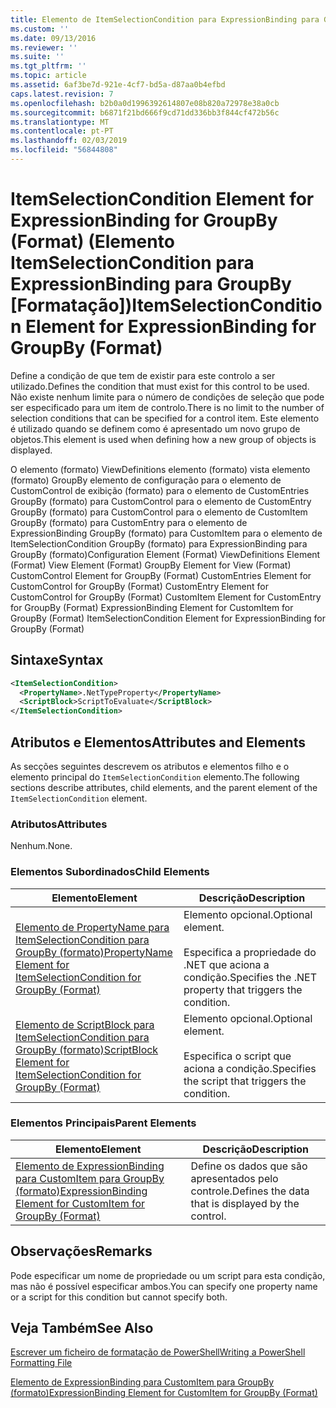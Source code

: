 ```yaml
---
title: Elemento de ItemSelectionCondition para ExpressionBinding para GroupBy (formato) | Documentos da Microsoft
ms.custom: ''
ms.date: 09/13/2016
ms.reviewer: ''
ms.suite: ''
ms.tgt_pltfrm: ''
ms.topic: article
ms.assetid: 6af3be7d-921e-4cf7-bd5a-d87aa0b4efbd
caps.latest.revision: 7
ms.openlocfilehash: b2b0a0d1996392614807e08b820a72978e38a0cb
ms.sourcegitcommit: b6871f21bd666f9cd71dd336bb3f844cf472b56c
ms.translationtype: MT
ms.contentlocale: pt-PT
ms.lasthandoff: 02/03/2019
ms.locfileid: "56844808"
---
```

# <a name="itemselectioncondition-element-for-expressionbinding-for-groupby-format"></a><span data-ttu-id="a20eb-102">ItemSelectionCondition Element for ExpressionBinding for GroupBy (Format) (Elemento ItemSelectionCondition para ExpressionBinding para GroupBy [Formatação])</span><span class="sxs-lookup"><span data-stu-id="a20eb-102">ItemSelectionCondition Element for ExpressionBinding for GroupBy (Format)</span></span>

<span data-ttu-id="a20eb-103">Define a condição de que tem de existir para este controlo a ser utilizado.</span><span class="sxs-lookup"><span data-stu-id="a20eb-103">Defines the condition that must exist for this control to be used.</span></span> <span data-ttu-id="a20eb-104">Não existe nenhum limite para o número de condições de seleção que pode ser especificado para um item de controlo.</span><span class="sxs-lookup"><span data-stu-id="a20eb-104">There is no limit to the number of selection conditions that can be specified for a control item.</span></span> <span data-ttu-id="a20eb-105">Este elemento é utilizado quando se definem como é apresentado um novo grupo de objetos.</span><span class="sxs-lookup"><span data-stu-id="a20eb-105">This element is used when defining how a new group of objects is displayed.</span></span>

<span data-ttu-id="a20eb-106">O elemento (formato) ViewDefinitions elemento (formato) vista elemento (formato) GroupBy elemento de configuração para o elemento de CustomControl de exibição (formato) para o elemento de CustomEntries GroupBy (formato) para CustomControl para o elemento de CustomEntry GroupBy (formato) para CustomControl para o elemento de CustomItem GroupBy (formato) para CustomEntry para o elemento de ExpressionBinding GroupBy (formato) para CustomItem para o elemento de ItemSelectionCondition GroupBy (formato) para ExpressionBinding para GroupBy (formato)</span><span class="sxs-lookup"><span data-stu-id="a20eb-106">Configuration Element (Format) ViewDefinitions Element (Format) View Element (Format) GroupBy Element for View (Format) CustomControl Element for GroupBy (Format) CustomEntries Element for CustomControl for GroupBy (Format) CustomEntry Element for CustomControl for GroupBy (Format) CustomItem Element for CustomEntry for GroupBy (Format) ExpressionBinding Element for CustomItem for GroupBy (Format) ItemSelectionCondition Element for ExpressionBinding for GroupBy (Format)</span></span>

## <a name="syntax"></a><span data-ttu-id="a20eb-107">Sintaxe</span><span class="sxs-lookup"><span data-stu-id="a20eb-107">Syntax</span></span>

```xml
<ItemSelectionCondition>
  <PropertyName>.NetTypeProperty</PropertyName>
  <ScriptBlock>ScriptToEvaluate</ScriptBlock>
</ItemSelectionCondition>
```

## <a name="attributes-and-elements"></a><span data-ttu-id="a20eb-108">Atributos e Elementos</span><span class="sxs-lookup"><span data-stu-id="a20eb-108">Attributes and Elements</span></span>

<span data-ttu-id="a20eb-109">As secções seguintes descrevem os atributos e elementos filho e o elemento principal do `ItemSelectionCondition` elemento.</span><span class="sxs-lookup"><span data-stu-id="a20eb-109">The following sections describe attributes, child elements, and the parent element of the `ItemSelectionCondition` element.</span></span>

### <a name="attributes"></a><span data-ttu-id="a20eb-110">Atributos</span><span class="sxs-lookup"><span data-stu-id="a20eb-110">Attributes</span></span>

<span data-ttu-id="a20eb-111">Nenhum.</span><span class="sxs-lookup"><span data-stu-id="a20eb-111">None.</span></span>

### <a name="child-elements"></a><span data-ttu-id="a20eb-112">Elementos Subordinados</span><span class="sxs-lookup"><span data-stu-id="a20eb-112">Child Elements</span></span>

|<span data-ttu-id="a20eb-113">Elemento</span><span class="sxs-lookup"><span data-stu-id="a20eb-113">Element</span></span>|<span data-ttu-id="a20eb-114">Descrição</span><span class="sxs-lookup"><span data-stu-id="a20eb-114">Description</span></span>|
|-------------|-----------------|
|[<span data-ttu-id="a20eb-115">Elemento de PropertyName para ItemSelectionCondition para GroupBy (formato)</span><span class="sxs-lookup"><span data-stu-id="a20eb-115">PropertyName Element for ItemSelectionCondition for GroupBy (Format)</span></span>](./propertyname-element-for-itemselectioncondition-for-groupby-format.md)|<span data-ttu-id="a20eb-116">Elemento opcional.</span><span class="sxs-lookup"><span data-stu-id="a20eb-116">Optional element.</span></span><br /><br /> <span data-ttu-id="a20eb-117">Especifica a propriedade do .NET que aciona a condição.</span><span class="sxs-lookup"><span data-stu-id="a20eb-117">Specifies the .NET property that triggers the condition.</span></span>|
|[<span data-ttu-id="a20eb-118">Elemento de ScriptBlock para ItemSelectionCondition para GroupBy (formato)</span><span class="sxs-lookup"><span data-stu-id="a20eb-118">ScriptBlock Element for ItemSelectionCondition for GroupBy (Format)</span></span>](./scriptblock-element-for-itemselectioncondition-for-groupby-format.md)|<span data-ttu-id="a20eb-119">Elemento opcional.</span><span class="sxs-lookup"><span data-stu-id="a20eb-119">Optional element.</span></span><br /><br /> <span data-ttu-id="a20eb-120">Especifica o script que aciona a condição.</span><span class="sxs-lookup"><span data-stu-id="a20eb-120">Specifies the script that triggers the condition.</span></span>|

### <a name="parent-elements"></a><span data-ttu-id="a20eb-121">Elementos Principais</span><span class="sxs-lookup"><span data-stu-id="a20eb-121">Parent Elements</span></span>

|<span data-ttu-id="a20eb-122">Elemento</span><span class="sxs-lookup"><span data-stu-id="a20eb-122">Element</span></span>|<span data-ttu-id="a20eb-123">Descrição</span><span class="sxs-lookup"><span data-stu-id="a20eb-123">Description</span></span>|
|-------------|-----------------|
|[<span data-ttu-id="a20eb-124">Elemento de ExpressionBinding para CustomItem para GroupBy (formato)</span><span class="sxs-lookup"><span data-stu-id="a20eb-124">ExpressionBinding Element for CustomItem for GroupBy (Format)</span></span>](./expressionbinding-element-for-customitem-for-groupby-format.md)|<span data-ttu-id="a20eb-125">Define os dados que são apresentados pelo controle.</span><span class="sxs-lookup"><span data-stu-id="a20eb-125">Defines the data that is displayed by the control.</span></span>|

## <a name="remarks"></a><span data-ttu-id="a20eb-126">Observações</span><span class="sxs-lookup"><span data-stu-id="a20eb-126">Remarks</span></span>

<span data-ttu-id="a20eb-127">Pode especificar um nome de propriedade ou um script para esta condição, mas não é possível especificar ambos.</span><span class="sxs-lookup"><span data-stu-id="a20eb-127">You can specify one property name or a script for this condition but cannot specify both.</span></span>

## <a name="see-also"></a><span data-ttu-id="a20eb-128">Veja Também</span><span class="sxs-lookup"><span data-stu-id="a20eb-128">See Also</span></span>

[<span data-ttu-id="a20eb-129">Escrever um ficheiro de formatação de PowerShell</span><span class="sxs-lookup"><span data-stu-id="a20eb-129">Writing a PowerShell Formatting File</span></span>](./writing-a-powershell-formatting-file.md)

[<span data-ttu-id="a20eb-130">Elemento de ExpressionBinding para CustomItem para GroupBy (formato)</span><span class="sxs-lookup"><span data-stu-id="a20eb-130">ExpressionBinding Element for CustomItem for GroupBy (Format)</span></span>](./expressionbinding-element-for-customitem-for-groupby-format.md)

